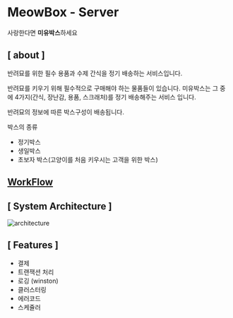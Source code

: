 # MeowBox - Server

사랑한다면 **미유박스**하세요

## [ about ]

반려묘를 위한 필수 용품과 수제 간식을 정기 배송하는 서비스입니다.

반려묘를 키우기 위해 필수적으로 구매해야 하는 물품들이 있습니다. 미유박스는 그 중에 4가지(간식, 장난감, 용품, 스크래처)를 정기 배송해주는 서비스 입니다.

반려묘의 정보에 따른 박스구성이 배송됩니다. 

박스의 종류

- 정기박스
- 생일박스
- 초보자 박스(고양이를 처음 키우시는 고객을 위한 박스)



## [ WorkFlow ]

[workflow]: https://github.com/ruddls00114/MeowBox-Server/blob/master/public_data/images/meowbox_workflow.jpg



## [ System Architecture ]

![architecture](https://github.com/ruddls00114/MeowBox-Server/blob/master/public_data/images/SA.png)



## [ Features ]

- 결제
- 트랜잭션 처리
- 로깅 (winston)
- 클러스터링
- 에러코드
- 스케쥴러



